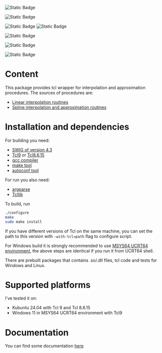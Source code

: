 ![Static Badge](https://img.shields.io/badge/version-0.12-blue)

![Static Badge](https://img.shields.io/badge/license-GPL3-blue)

![Static Badge](https://img.shields.io/badge/Tcl_version-9.0-blue)
![Static Badge](https://img.shields.io/badge/Tcl_version-8.6.15-blue)

![Static Badge](https://img.shields.io/badge/Kubuntu_24.04-pass-green)

![Static Badge](https://img.shields.io/badge/Windows_11-pass-green)

![Static Badge](https://img.shields.io/badge/Tcl_coverage-98.6%25-green)

# Content

This package provides tcl wrapper for interpolation and approximation procedures.
The sources of procedures are:
- [Linear interpolation routines](https://people.math.sc.edu/Burkardt/c_src/interp/interp.html)
- [Spline interpolation and approximation routines](https://people.math.sc.edu/Burkardt/c_src/spline/spline.html)

# Installation and dependencies

For building you need:
- [SWIG of version 4.3](https://www.swig.org/download.html)
- [Tcl9](https://www.tcl.tk/software/tcltk/9.0.html) or [Tcl8.6.15](https://www.tcl.tk/software/tcltk/8.6.html)
- [gcc compiler](https://gcc.gnu.org/)
- [make tool](https://www.gnu.org/software/make/)
- [autoconf tool](https://www.gnu.org/software/autoconf/)

For run you also need:
- [argparse](https://wiki.tcl-lang.org/page/argparse)
- [Tcllib](https://www.tcl.tk/software/tcllib/)

To build, run 
```bash
./configure
make
sudo make install
```
If you have different versions of Tcl on the same machine, you can set the path to this version with `-with-tcl=path`
flag to configure script.

For Windows build it is strongly recommended to use [MSYS64 UCRT64 environment](https://www.msys2.org/), the above
steps are identical if you run it from UCRT64 shell. 

There are prebuilt packages that contains .so/.dll files, tcl code and tests for Windows and Linux.

# Supported platforms

I've tested it on:
- Kubuntu 24.04 with Tcl 9 and Tcl 8.6.15
- Windows 11 in MSYS64 UCRT64 environment with Tcl9

# Documentation

You can find some documentation [here](https://georgtree.github.io/tclinterp)

